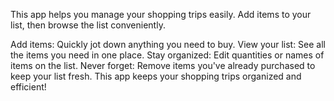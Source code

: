 This app helps you manage your shopping trips easily. 
Add items to your list, then browse the list conveniently.

Add items: Quickly jot down anything you need to buy.
View your list: See all the items you need in one place.
Stay organized: Edit quantities or names of items on the list.
Never forget: Remove items you've already purchased to keep your list fresh.
This app keeps your shopping trips organized and efficient!
